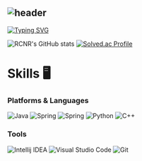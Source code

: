 ![header](https://capsule-render.vercel.app/api?type=venom&color=DCDCDCFF&text=%20KIM+NAM+JU+🧑‍💻%20&fontSize=50&animation=twinkling&height=250&width=100%&fontColor=808000)
---

[![Typing SVG](https://readme-typing-svg.demolab.com?font=Caveat&size=50&pause=1000&color=6FB4F7FF&background=FFFFFF00&left=true&vCenter=true&width=1000&lines=Welcome+to+NJ's+github👋)](https://git.io/typing-svg)

![RCNR's GitHub stats](https://github-readme-stats.vercel.app/api?username=RCNR&show_icons=true&theme=radical)
[![Solved.ac Profile](http://mazassumnida.wtf/api/v2/generate_badge?boj=cjsladk)](https://solved.ac/cjsladk/)

# Skills 🖥️
### Platforms & Languages
![Java](https://img.shields.io/badge/Java-007396.svg?&style=for-the-badge&logo=Java&logoColor=white)
![Spring](https://img.shields.io/badge/Spring-6DB33F.svg?&style=for-the-badge&logo=Spring&logoColor=white)
![Spring](https://img.shields.io/badge/Spring%20Boot-6DB33F.svg?&style=for-the-badge&logo=Spring%20Boot&logoColor=white)
![Python](https://img.shields.io/badge/Python-3776AB.svg?&style=for-the-badge&logo=Python&logoColor=white)
![C++](https://img.shields.io/badge/C++-00599C.svg?&style=for-the-badge&logo=C++logoColor=white)

### Tools
![Intellij IDEA](https://img.shields.io/badge/Intellij%20IDEA-000000.svg?&style=for-the-badge&logo=Intellij%20IDEA&logoColor=white)
![Visual Studio Code](https://img.shields.io/badge/Visual%20Studio%20Code-007ACC.svg?&style=for-the-badge&logo=Visual%20Studio%20Code&logoColor=white)
![Git](https://img.shields.io/badge/Git-F05032.svg?&style=for-the-badge&logo=Git&logoColor=white)


